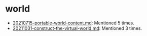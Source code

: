 # world
- [20210715-portable-world-content.md](http://127.0.0.1:5002/view_item/d595c7451e0c4c6686358c570012e1497d5afbb51be25a977b17006c95b6f92f): Mentioned 5 times.
- [20211031-construct-the-virtual-world.md](http://127.0.0.1:5002/view_item/ee4d5eebe79799c673003cacda3fe7404e5e47d29939dae83ba3cc7dd89ec102): Mentioned 3 times.
